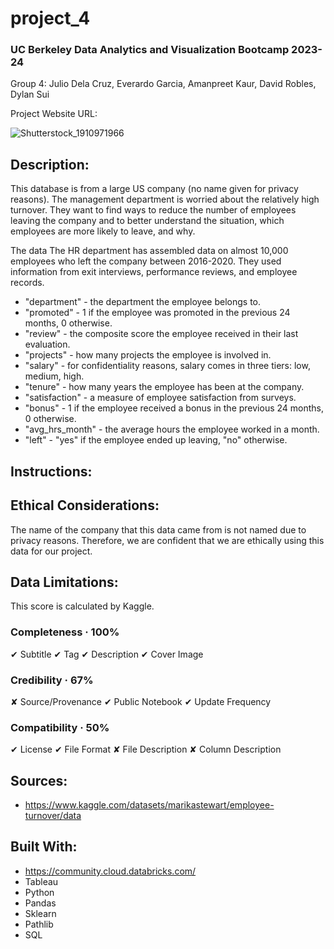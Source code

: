 # project_4

### UC Berkeley Data Analytics and Visualization Bootcamp 2023-24
Group 4: Julio Dela Cruz, Everardo Garcia, Amanpreet Kaur, David Robles, Dylan Sui

Project Website URL:

![Shutterstock_1910971966](https://github.com/juliodelacruzz/project_4/assets/149534473/be03a7a6-1184-4114-a883-bb4d03ee72e1)


## Description:

This database is from a large US company (no name given for privacy reasons). The management department is worried about the relatively high turnover. They want to find ways to reduce the number of employees leaving the company and to better understand the situation, which employees are more likely to leave, and why.

The data
The HR department has assembled data on almost 10,000 employees who left the company between 2016-2020. They used information from exit interviews, performance reviews, and employee records.

  - "department" - the department the employee belongs to.
  - "promoted" - 1 if the employee was promoted in the previous 24 months, 0 otherwise.
  - "review" - the composite score the employee received in their last evaluation.
  - "projects" - how many projects the employee is involved in.
  - "salary" - for confidentiality reasons, salary comes in three tiers: low, medium, high.
  - "tenure" - how many years the employee has been at the company.
  - "satisfaction" - a measure of employee satisfaction from surveys.
  - "bonus" - 1 if the employee received a bonus in the previous 24 months, 0 otherwise.
  - "avg_hrs_month" - the average hours the employee worked in a month.
  - "left" - "yes" if the employee ended up leaving, "no" otherwise.

## Instructions:

## Ethical Considerations:
The name of the company that this data came from is not named due to privacy reasons. Therefore, we are confident that we are ethically using this data for our project.

## Data Limitations:

This score is calculated by Kaggle.

### Completeness · 100%

✔ Subtitle
✔ Tag
✔ Description
✔ Cover Image

### Credibility · 67%

✘ Source/Provenance
✔ Public Notebook
✔ Update Frequency

### Compatibility · 50%

✔ License
✔ File Format
✘ File Description
✘ Column Description

## Sources:

- https://www.kaggle.com/datasets/marikastewart/employee-turnover/data

## Built With:

- https://community.cloud.databricks.com/
- Tableau
- Python
- Pandas
- Sklearn
- Pathlib
- SQL
